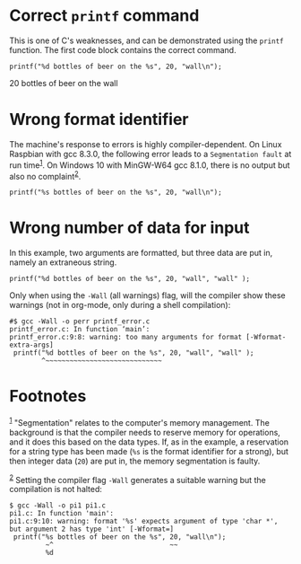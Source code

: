 

# Correct `printf` command

This is one of C's weaknesses, and can be demonstrated using the
`printf` function. The first code block contains the correct
command.

    printf("%d bottles of beer on the %s", 20, "wall\n");

20 bottles of beer on the wall


# Wrong format identifier

The machine's response to errors is highly compiler-dependent. On
Linux Raspbian with gcc 8.3.0, the following error leads to a
`Segmentation fault` at run time<sup><a id="fnr.1" class="footref" href="#fn.1">1</a></sup>. On Windows 10 with MinGW-W64
gcc 8.1.0, there is no output but also no complaint<sup><a id="fnr.2" class="footref" href="#fn.2">2</a></sup>.

    printf("%s bottles of beer on the %s", 20, "wall\n");


# Wrong number of data for input

In this example, two arguments are formatted, but three data are put
in, namely an extraneous string.

    printf("%d bottles of beer on the %s", 20, "wall", "wall" );

Only when using the `-Wall` (all warnings) flag, will the compiler
show these warnings (not in org-mode, only during a shell
compilation):

    #$ gcc -Wall -o perr printf_error.c
    printf_error.c: In function ‘main’:
    printf_error.c:9:8: warning: too many arguments for format [-Wformat-extra-args]
     printf("%d bottles of beer on the %s", 20, "wall", "wall" );
            ^~~~~~~~~~~~~~~~~~~~~~~~~~~~~~


# Footnotes

<sup><a id="fn.1" href="#fnr.1">1</a></sup> "Segmentation" relates to the computer's memory management. The
background is that the compiler needs to reserve memory for
operations, and it does this based on the data types. If, as in the
example, a reservation for a string type has been made (`%s` is the
format identifier for a strong), but then integer data (`20`) are put
in, the memory segmentation is faulty.

<sup><a id="fn.2" href="#fnr.2">2</a></sup> Setting the compiler flag `-Wall` generates a suitable warning
but the compilation is not halted:

    $ gcc -Wall -o pi1 pi1.c 
    pi1.c: In function 'main':
    pi1.c:9:10: warning: format '%s' expects argument of type 'char *', but argument 2 has type 'int' [-Wformat=]
     printf("%s bottles of beer on the %s", 20, "wall\n");
             ~^                             ~~
             %d
